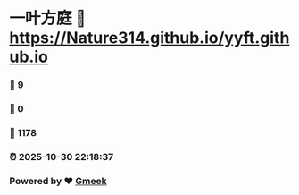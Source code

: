 # 一叶方庭 :link: https://Nature314.github.io/yyft.github.io 
### :page_facing_up: [9](https://Nature314.github.io/yyft.github.io/tag.html) 
### :speech_balloon: 0 
### :hibiscus: 1178 
### :alarm_clock: 2025-10-30 22:18:37 
### Powered by :heart: [Gmeek](https://github.com/Meekdai/Gmeek)
